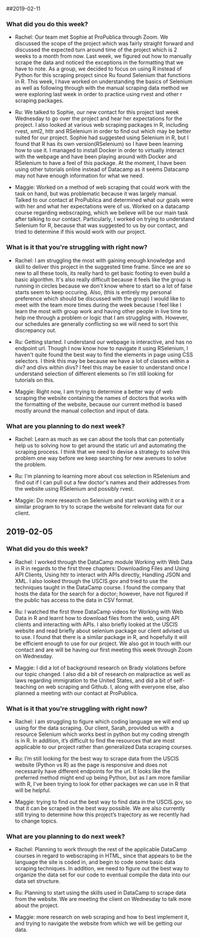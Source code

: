 ##2019-02-11

### What did you do this week?

- Rachel: Our team met Sophie at ProPublica through Zoom. We discussed the scope of the project which was fairly straight forward and discussed the expected turn around time of the project which is 2 weeks to a month from now. Last week, we figured out how to manually scrape the data and noticed the exceptions in the formatting that we have to note. As a group, we decided to focus on using R instead of Python for this scraping project since Ru found Selenium that functions in R. This week, I have worked on understanding the basics of Selenium as well as following through with the manual scraping data method we were exploring last week in order to practice using rvest and other r scraping packages.

- Ru: We talked to Sophie, our new contact for this project last week Wednesday to go over the project and hear her expectations for the project. I also looked at various web scraping packages in R, including rvest, xml2, httr and RSelenium in order to find out which may be better suited for our project. Sophie had suggested using Selenium in R, but I found that R has its own version(RSelenium) so I have been learning how to use it. I  managed to install Docker in order to virtually interact with the webpage and have been playing around with        Docker and RSelenium to have a feel of this package. At the moment, I have been using other tutorials online instead of Datacamp as it seems Datacamp may not have enough information for what we need.  

- Maggie: Worked on a method of web scraping that could work with the
    task on hand, but was problematic because it was largely manual.
    Talked to our contact at ProPublica and determined what our goals
    were with her and what her expectations were of us. Worked on a
    datacamp course regarding webscraping, which we believe will be our
    main task after talking to our contact. Particularly, I worked on
    trying to understand Selenium for R, because that was suggested to
    us by our contact, and tried to determine if this would work with
    our project.

### What is it that you're struggling with right now?

- Rachel: I am struggling the most with gaining enough knowledge and skill to deliver this project in the suggested time frame. Since we are so new to all these tools, its really hard to get basic footing to even build a basic algorithm. It's also really difficult because it feels like the group is running in circles because we don't know where to start so a lot of false starts seem to keep occuring. Also, (this is entirely my personal preference which should be discussed with the group) I would like to meet with the team more times during the week because I feel like I learn the most with group work and having other people in live time to help me through a problem or logic that I am struggling with. However, our schedules are generally conflicting so we will need to sort this discrepancy out.

- Ru: Getting started. I understand our webpage is interactive, and has no endpoint url. Though I now know how to navigate it using RSelenium, I haven't quite found the best way to find the elements in page using CSS selectors. I think this may be because we have a lot of classes within a div? and divs within divs? I feel this may be easier to understand once I understand selection of different elements so I'm still looking for tutorials on this.  

- Maggie: Right now, I am trying to determine a better way of web
    scraping the website containing the names of doctors that works with
    the formatting of the website, because our current method is based
    mostly around the manual collection and input of data.

### What are you planning to do next week?

- Rachel: Learn as much as we can about the tools that can potentially help us to solving how to get around the static url and automating the scraping process. I think that we need to devise a strategy to solve this problem one way before we keep searching for new avenues to solve the problem.

- Ru: I'm planning to learning more about css selection in RSelenium and find out if I can pull out a few doctor's names and their addresses from the website using RSelenium and possibly rvest.  

- Maggie: Do more research on Selenium and start working with it or a
    similar program to try to scrape the website for relevant data for
    our client.

## 2019-02-05

### What did you do this week?

- Rachel: I worked through the DataCamp module Working with Web Data in R in regards to the first three chapters: Downloading Files and Using API Clients, Using httr to interact with APIs directly, Handling JSON and XML. I also looked through the USCIS.gov and tried to use the techniques taught in the DataCamp course. I found the company that hosts the data for the search for a doctor; however, have not figured if the public has access to the data in CSV format.

- Ru: I watched the first three DataCamp videos for Working with Web Data in R and learnt how to download files from the web, using API clients and interacting with APIs. I also briefly looked at the USCIS website and read briefly about selenium package our client advised us to use. I found that there is a similar package in R, and hopefully it will be efficient enough to use for our project.  We also got in touch with our contact and are will be having our first meeting this week through Zoom on Wednesday. 

- Maggie: I did a lot of background research on Brady violations before our topic changed. I also did a bit of research on malpractice as well as laws regarding immigration to the United States, and did a bit of self-teaching on web scraping and Github. I, along with everyone else, also planned a meeting with our contact at ProPublica.

### What is it that you're struggling with right now?

- Rachel: I am struggling to figure which coding language we will end up using for the data scraping. Our client, Sarah, provided us with a resource Selenium which works best in python but my coding strength is in R. In addition, it’s difficult to find the resources that are most applicable to our project rather than generalized Data scraping courses.


- Ru: I’m still looking for the best way to scrape data from the USCIS website (Python vs R) as the page is responsive and does not necessarily have different endpoints for the url. It looks like the preferred method might end up being Python, but as I am more familiar with R, I've been trying to look for other packages we can use in R that will be helpful.  

- Maggie: trying to find out the best way to find data in the USCIS.gov, so that it can be scraped in the best way possible. We are also currently still trying to determine how this project’s trajectory as we recently had to change topics.

### What are you planning to do next week?

- Rachel: Planning to work through the rest of the applicable DataCamp courses in regard to webscraping in HTML, since that appears to be the language the site is coded in, and begin to code some basic data scraping techniques. In addition, we need to figure out the best way to organize the data set for our code to eventual compile the data into our data set structure.

- Ru: Planning to start using the skills used in DataCamp to scrape data from the website. We are meeting the client on Wednesday to talk more about the project.  

- Maggie: more research on web scraping and how to best implement it, and trying to navigate the website from which we will be getting our data.





